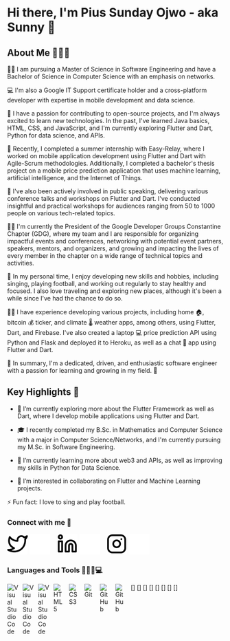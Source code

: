 # Hi there, I'm Pius Sunday Ojwo - aka Sunny 👋

## About Me 👨🏽‍💻

👨‍🎓 I am pursuing a Master of Science in Software Engineering and have a Bachelor of Science in Computer Science with an emphasis on networks.

💻 I'm also a Google IT Support certificate holder and a cross-platform developer with expertise in mobile development and data science.

🚀 I have a passion for contributing to open-source projects, and I'm always excited to learn new technologies. In the past, I've learned Java basics, HTML, CSS, and JavaScript, and I'm currently exploring Flutter and Dart, Python for data science, and APIs.

🌟 Recently, I completed a summer internship with Easy-Relay, where I worked on mobile application development using Flutter and Dart with Agile-Scrum methodologies. Additionally, I completed a bachelor's thesis project on a mobile price prediction application that uses machine learning, artificial intelligence, and the Internet of Things.

🎤 I've also been actively involved in public speaking, delivering various conference talks and workshops on Flutter and Dart. I've conducted insightful and practical workshops for audiences ranging from 50 to 1000 people on various tech-related topics.

👨‍💼 I'm currently the President of the Google Developer Groups Constantine Chapter (GDG), where my team and I are responsible for organizing impactful events and conferences, networking with potential event partners, speakers, mentors, and organizers, and growing and impacting the lives of every member in the chapter on a wide range of technical topics and activities.

💪 In my personal time, I enjoy developing new skills and hobbies, including singing, playing football, and working out regularly to stay healthy and focused. I also love traveling and exploring new places, although it's been a while since I've had the chance to do so.

👨‍💻 I have experience developing various projects, including home 🏠, bitcoin 💰 ticker, and climate 🌡️ weather apps, among others, using Flutter, Dart, and Firebase. I've also created a laptop 💻 price prediction API using Python and Flask and deployed it to Heroku, as well as a chat 💬 app using Flutter and Dart.

🚀 In summary, I'm a dedicated, driven, and enthusiastic software engineer with a passion for learning and growing in my field. 🌟

## Key Highlights 🚀

- 🔭 I’m currently exploring more about the Flutter Framework as well as Dart, where I develop mobile applications using Flutter and Dart.

- 🎓 I recently completed my B.Sc. in Mathematics and Computer Science with a major in Computer Science/Networks, and I'm currently pursuing my M.Sc. in Software Engineering.

- 🌱 I’m currently learning more about web3 and APIs, as well as improving my skills in Python for Data Science.

- 👯 I’m interested in collaborating on Flutter and Machine Learning projects.

⚡ Fun fact: I love to sing and play football.

### Connect with me 📱

[![website](./icons/twitter-light.svg)](https://twitter.com/_piussunday_#gh-light-mode-only)
[![website](./icons/twitter-dark.svg)](https://twitter.com/_piussunday_#gh-dark-mode-only)
&nbsp;&nbsp;
[![website](./icons/linkedin-light.svg)](https://www.linkedin.com/in/pius-sunday-ojwo-b36434212/#gh-light-mode-only)
[![website](./icons/linkedin-dark.svg)](https://www.linkedin.com/in/pius-sunday-ojwo-b36434212/#gh-dark-mode-only)
&nbsp;&nbsp;
[![website](./icons/instagram-light.svg)](https://instagram.com/_piussunday_#gh-light-mode-only)
[![website](./icons/instagram-dark.svg)](https://instagram.com/_piussunday_#gh-dark-mode-only)

### Languages and Tools 👨🏽‍💻💻

[<img align="left" alt="Visual Studio Code" width="26px" src="https://cdn.jsdelivr.net/gh/devicons/devicon/icons/flutter/flutter-original.svg" style="padding-right:10px;" />]
[<img align="left" alt="Visual Studio Code" width="26px" src="https://cdn.jsdelivr.net/gh/devicons/devicon/icons/python/python-original.svg" style="padding-right:10px;" />]
[<img align="left" alt="Visual Studio Code" width="26px" src="https://cdn.jsdelivr.net/gh/devicons/devicon/icons/vscode/vscode-original.svg" style="padding-right:10px;" />]
[<img align="left" alt="HTML5" width="26px" src="https://cdn.jsdelivr.net/gh/devicons/devicon/icons/html5/html5-original.svg" style="padding-right:10px;" />]
[<img align="left" alt="CSS3" width="26px" src="https://cdn.jsdelivr.net/gh/devicons/devicon/icons/css3/css3-original.svg" style="padding-right:10px;" />]
[<img align="left" alt="Git" width="26px" src="https://cdn.jsdelivr.net/gh/devicons/devicon/icons/git/git-original.svg" style="padding-right:10px;" />]
[<img align="left" alt="GitHub" width="26px" src="https://user-images.githubusercontent.com/3369400/139447912-e0f43f33-6d9f-45f8-be46-2df5bbc91289.png" style="padding-right:10px;" />]
[<img align="left" alt="GitHub" width="26px" src="https://user-images.githubusercontent.com/3369400/139448065-39a229ba-4b06-434b-bc67-616e2ed80c8f.png" style="padding-right:10px;" />]
